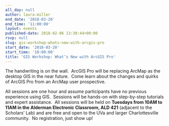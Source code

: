 ```yaml
---
all_day: null
author: laura-miller
end_date: '2018-03-20'
end_time: '11:00:00'
layout: events
published-date: 2018-02-06 13:38:44+00:00
rsvp: null
slug: gis-workshop-whats-new-with-arcgis-pro
start_date: '2018-03-20'
start_time: '10:00:00'
title: 'GIS Workshop: What’s New with ArcGIS Pro'
---
```


The handwriting is on the wall.  ArcGIS Pro will be replacing ArcMap as the desktop GIS in the near future.  Come learn about the changes and quirks of ArcGIS Pro from an ArcMap user prospective.

All sessions are one hour and assume participants have no previous experience using GIS.  Sessions will be hands-on with step-by-step tutorials and expert assistance.  All sessions will be held on **Tuesdays from 10AM to 11AM in the Alderman Electronic Classroom, ALD 421** (adjacent to the Scholars’ Lab) and are free and open to the UVa and larger Charlottesville community.  No registration, just show up!
